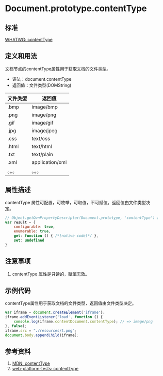 # Document.prototype.contentType

## 标准
[WHATWG: contentType](https://dom.spec.whatwg.org/#dom-document-contenttype)

## 定义和用法
文档节点的contentType属性用于获取文档的文件类型。

- 语法：document.contentType
- 返回值：文件类型(DOMString)

文件类型 | 返回值
--- | ---
.bmp | image/bmp
.png | image/png
.gif | image/gif
.jpg | image/jpeg
.css | text/css
.html | text/html
.txt | text/plain
.xml | application/xml
。。。 | 。。。

## 属性描述
contentType 属性可配置，可枚举，可取值，不可赋值，返回值由文件类型决定。

```javascript
// Object.getOwnPropertyDescriptor(Document.prototype, 'contentType') 的结果如下：
var result = {
    configurable: true,
    enumerable: true,
    get: function () { /*[native code]*/ },
    set: undefined
}
```

## 注意事项
1. contentType 属性是只读的，赋值无效。

## 示例代码
contentType属性用于获取文档的文件类型，返回值由文件类型决定。
```javascript
var iframe = document.createElement('iframe');
iframe.addEventListener('load', function () {
    console.log(iframe.contentDocument.contentType); // => image/png
}, false);
iframe.src = "./resources/t.png";
document.body.appendChild(iframe);
```

## 参考资料
1. [MDN: contentType](https://developer.mozilla.org/en-US/docs/Web/API/Document/contentType)
2. [web-platform-tests: contentType][1]

[1]: https://github.com/w3c/web-platform-tests/tree/master/dom/nodes/Document-contentType/contentType